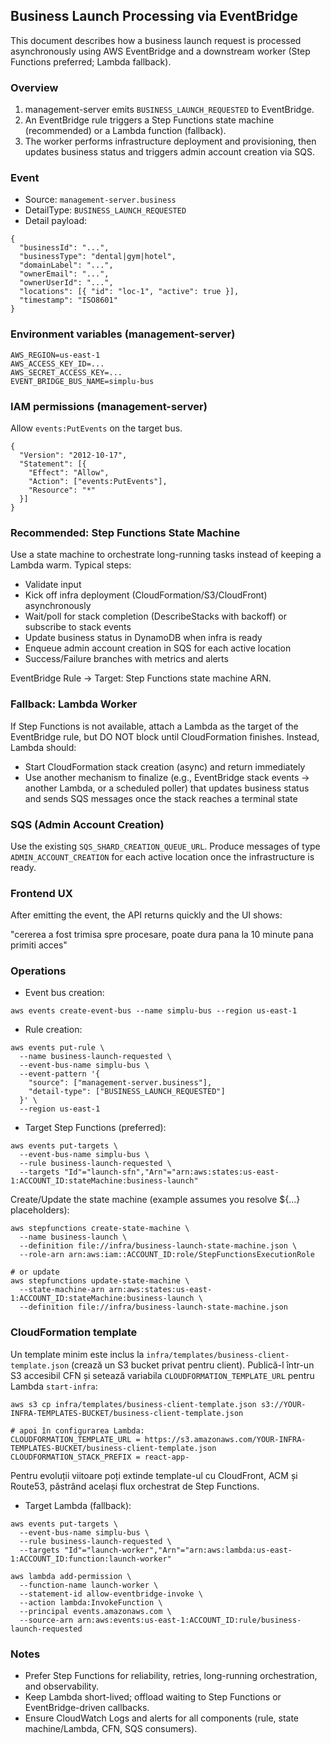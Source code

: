 ## Business Launch Processing via EventBridge

This document describes how a business launch request is processed asynchronously using AWS EventBridge and a downstream worker (Step Functions preferred; Lambda fallback).

### Overview

1) management-server emits `BUSINESS_LAUNCH_REQUESTED` to EventBridge.
2) An EventBridge rule triggers a Step Functions state machine (recommended) or a Lambda function (fallback).
3) The worker performs infrastructure deployment and provisioning, then updates business status and triggers admin account creation via SQS.

### Event

- Source: `management-server.business`
- DetailType: `BUSINESS_LAUNCH_REQUESTED`
- Detail payload:

```
{
  "businessId": "...",
  "businessType": "dental|gym|hotel",
  "domainLabel": "...",
  "ownerEmail": "...",
  "ownerUserId": "...",
  "locations": [{ "id": "loc-1", "active": true }],
  "timestamp": "ISO8601"
}
```

### Environment variables (management-server)

```
AWS_REGION=us-east-1
AWS_ACCESS_KEY_ID=...
AWS_SECRET_ACCESS_KEY=...
EVENT_BRIDGE_BUS_NAME=simplu-bus
```

### IAM permissions (management-server)

Allow `events:PutEvents` on the target bus.

```
{
  "Version": "2012-10-17",
  "Statement": [{
    "Effect": "Allow",
    "Action": ["events:PutEvents"],
    "Resource": "*"
  }]
}
```

### Recommended: Step Functions State Machine

Use a state machine to orchestrate long-running tasks instead of keeping a Lambda warm. Typical steps:
- Validate input
- Kick off infra deployment (CloudFormation/S3/CloudFront) asynchronously
- Wait/poll for stack completion (DescribeStacks with backoff) or subscribe to stack events
- Update business status in DynamoDB when infra is ready
- Enqueue admin account creation in SQS for each active location
- Success/Failure branches with metrics and alerts

EventBridge Rule → Target: Step Functions state machine ARN.

### Fallback: Lambda Worker

If Step Functions is not available, attach a Lambda as the target of the EventBridge rule, but DO NOT block until CloudFormation finishes. Instead, Lambda should:
- Start CloudFormation stack creation (async) and return immediately
- Use another mechanism to finalize (e.g., EventBridge stack events → another Lambda, or a scheduled poller) that updates business status and sends SQS messages once the stack reaches a terminal state

### SQS (Admin Account Creation)

Use the existing `SQS_SHARD_CREATION_QUEUE_URL`. Produce messages of type `ADMIN_ACCOUNT_CREATION` for each active location once the infrastructure is ready.

### Frontend UX

After emitting the event, the API returns quickly and the UI shows:

"cererea a fost trimisa spre procesare, poate dura pana la 10 minute pana primiti acces"

### Operations

- Event bus creation:

```
aws events create-event-bus --name simplu-bus --region us-east-1
```

- Rule creation:

```
aws events put-rule \
  --name business-launch-requested \
  --event-bus-name simplu-bus \
  --event-pattern '{
    "source": ["management-server.business"],
    "detail-type": ["BUSINESS_LAUNCH_REQUESTED"]
  }' \
  --region us-east-1
```

- Target Step Functions (preferred):

```
aws events put-targets \
  --event-bus-name simplu-bus \
  --rule business-launch-requested \
  --targets "Id"="launch-sfn","Arn"="arn:aws:states:us-east-1:ACCOUNT_ID:stateMachine:business-launch"
```

Create/Update the state machine (example assumes you resolve ${...} placeholders):

```
aws stepfunctions create-state-machine \
  --name business-launch \
  --definition file://infra/business-launch-state-machine.json \
  --role-arn arn:aws:iam::ACCOUNT_ID:role/StepFunctionsExecutionRole

# or update
aws stepfunctions update-state-machine \
  --state-machine-arn arn:aws:states:us-east-1:ACCOUNT_ID:stateMachine:business-launch \
  --definition file://infra/business-launch-state-machine.json
```

### CloudFormation template

Un template minim este inclus la `infra/templates/business-client-template.json` (crează un S3 bucket privat pentru client). Publică-l într-un S3 accesibil CFN și setează variabila `CLOUDFORMATION_TEMPLATE_URL` pentru Lambda `start-infra`:

```
aws s3 cp infra/templates/business-client-template.json s3://YOUR-INFRA-TEMPLATES-BUCKET/business-client-template.json

# apoi în configurarea Lambda:
CLOUDFORMATION_TEMPLATE_URL = https://s3.amazonaws.com/YOUR-INFRA-TEMPLATES-BUCKET/business-client-template.json
CLOUDFORMATION_STACK_PREFIX = react-app-
```

Pentru evoluții viitoare poți extinde template-ul cu CloudFront, ACM și Route53, păstrând același flux orchestrat de Step Functions.

- Target Lambda (fallback):

```
aws events put-targets \
  --event-bus-name simplu-bus \
  --rule business-launch-requested \
  --targets "Id"="launch-worker","Arn"="arn:aws:lambda:us-east-1:ACCOUNT_ID:function:launch-worker"

aws lambda add-permission \
  --function-name launch-worker \
  --statement-id allow-eventbridge-invoke \
  --action lambda:InvokeFunction \
  --principal events.amazonaws.com \
  --source-arn arn:aws:events:us-east-1:ACCOUNT_ID:rule/business-launch-requested
```

### Notes

- Prefer Step Functions for reliability, retries, long-running orchestration, and observability.
- Keep Lambda short-lived; offload waiting to Step Functions or EventBridge-driven callbacks.
- Ensure CloudWatch Logs and alerts for all components (rule, state machine/Lambda, CFN, SQS consumers).


